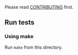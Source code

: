 Please read [CONTRIBUTING](https://github.com/cucumber/gherkin/blob/main/CONTRIBUTING.md) first.

## Run tests

### Using make

Run `make` from this directory.
